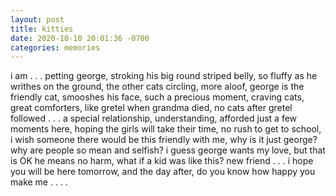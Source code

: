 ```yaml
---
layout: post
title: kitties
date: 2020-10-10 20:01:36 -0700
categories: memories
---
```


i am . . . petting george, stroking his big round striped belly, so fluffy as he writhes on the ground, the other cats circling, more aloof, george is the friendly cat, smooshes his face, such a precious moment, craving cats, great comforters, like gretel when grandma died, no cats after gretel followed . . . a special relationship, understanding, afforded just a few moments here, hoping the girls will take their time, no rush to get to school, i wish someone there would be this friendly with me, why is it just george? why are people so mean and selfish? i guess george wants my love, but that is OK he means no harm, what if a kid was like this? new friend . . . i hope you will be here tomorrow, and the day after, do you know how happy you make me . . . .
